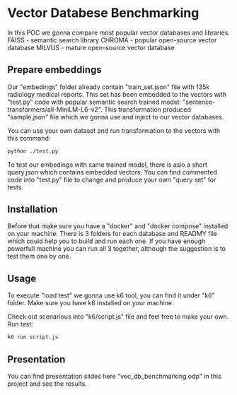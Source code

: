 # Vector Databese Benchmarking

In this POC we gonna compare most popular vector databases and libraries.
FAISS  - semantic search library
CHROMA - popular open-source vector database
MILVUS - mature open-source vector database

## Prepare embeddings

Our "embedings" folder already contain "train_set.json" file with 135k radiology medical reports.
This set has been embedded to the vectors with "test.py" code with popular semantic search 
trained model: "sentence-transformers/all-MiniLM-L6-v2". This transformation produced "sample.json" file
which we gonna use and inject to our vector databases.

You can use your own dataset and run transformation to the vectors with this command:

```bash
python ./test.py
```
To test our embedings with same trained model, there is aslo a short query.json which contains embedded vectors.
You can find commented code into "test.py" file to change and produce your own "query set" for tests.

## Installation

Before that make sure you have a "docker" and "docker compose" installed on your machine.
There is 3 folders for each database and READMY file which could help you to build and run each one.
If you have enough powerfull machine you can run all 3 together, although the suggestion is to test them one by one.

## Usage

To execute "load test" we gonna use k6 tool, you can find it under "k6" folder.
Make sure you have k6 installed on your machine.

Check out scenarious into "k6/script.js" file and feel free to make your own.
Run test:

```python
k6 run script.js
```

## Presentation

You can find presentation slides here "vec_db_benchmarking.odp" in this project and see the results.

